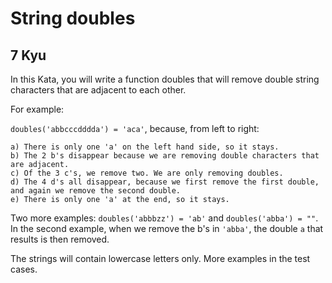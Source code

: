 # String doubles
## 7 Kyu

In this Kata, you will write a function doubles that will remove double string characters that are adjacent to each other.

For example:

`doubles('abbcccdddda') = 'aca'`, because, from left to right:
```
a) There is only one 'a' on the left hand side, so it stays.
b) The 2 b's disappear because we are removing double characters that are adjacent. 
c) Of the 3 c's, we remove two. We are only removing doubles. 
d) The 4 d's all disappear, because we first remove the first double, and again we remove the second double.
e) There is only one 'a' at the end, so it stays.
```
Two more examples: `doubles('abbbzz') = 'ab'` and `doubles('abba') = ""`. In the second example, when we remove the b's in `'abba'`, the double `a` that results is then removed.

The strings will contain lowercase letters only. More examples in the test cases. 
